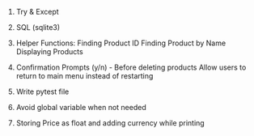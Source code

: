 1. Try & Except
2. SQL (sqlite3)
3. Helper Functions:
        Finding Product ID
        Finding Product by Name
        Displaying Products
4. Confirmation Prompts
        (y/n) - Before deleting products
        Allow users to return to main menu instead of restarting 

5. Write pytest file
6. Avoid global variable when not needed
7. Storing Price as float and adding currency while printing
